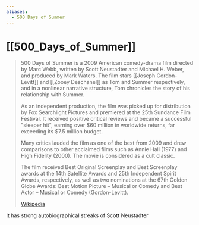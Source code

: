 ```yaml
---
aliases:
  - 500 Days of Summer
---
```


# [[500_Days_of_Summer]] 

> 500 Days of Summer is a 2009 American comedy-drama film directed by Marc Webb, 
> written by Scott Neustadter and Michael H. Weber, and produced by Mark Waters. 
> The film stars [[Joseph Gordon-Levitt]] and [[Zooey Deschanel]] as Tom and Summer respectively, 
> and in a nonlinear narrative structure, Tom chronicles the story of his relationship with Summer. 
>
> As an independent production, the film was picked up for distribution by Fox Searchlight Pictures 
> and premiered at the 25th Sundance Film Festival. 
> It received positive critical reviews and became a successful "sleeper hit", 
> earning over $60 million in worldwide returns, far exceeding its $7.5 million budget. 
> 
> Many critics lauded the film as one of the best from 2009 
> and drew comparisons to other acclaimed films such as Annie Hall (1977) and High Fidelity (2000).
> The movie is considered as a cult classic.
>
> The film received Best Original Screenplay and Best Screenplay awards at the 14th Satellite Awards 
> and 25th Independent Spirit Awards, respectively, 
> as well as two nominations at the 67th Golden Globe Awards: Best Motion Picture – Musical or Comedy 
> and Best Actor – Musical or Comedy (Gordon-Levitt).
>
> [Wikipedia](https://en.wikipedia.org/wiki/500%20Days%20of%20Summer)


It has strong autobiographical streaks of Scott Neustadter

